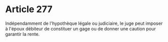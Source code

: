# Article 277

Indépendamment de l'hypothèque légale ou judiciaire, le juge peut imposer à l'époux débiteur de constituer un gage ou de donner une caution pour garantir la rente.